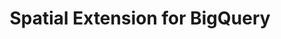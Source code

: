 ---
title: Spatial Extension for BigQuery
description: "Unlock Spatial Analytics in BigQuery"
icon: "/img/icons/spatial-extension-bq.png"
repoUrl: https://github.com/CartoDB/carto-spatial-extension

url: spatial-extension-bq
indexPage: "overview/getting-started.md"

menu:
  - title: "Overview"
    folder:
      - title: "Getting started"
      - title: "Tilesets" 
      - title: "Spatial indexes"
  - title: "Guides"
    folder:
      - title: "Tilesets"
  - title: "Examples"
    folder:
      - title: "Creating simple tilesets"
      - title: "Creating aggregation tilesets"
      - title: "An H3 grid of Starbucks locations and simple cannibalization analysis"
      - title: "Enriching a quadkey grid with population data from the Data Observatory"
      - title: "New police stations based on Chicago crime locations clusters"
      - title: "Analyzing weather stations coverage using a Voronoi diagram"
      - title: "A NYC subway connection graph using Delaunay triangulation"
      - title: "Computing US airports connections and routes interpolations"
      - title: "Identifying earthquake-prone areas in the state of California"
      - title: "Bikeshare stations within a San Francisco buffer"
      - title: "Census areas in the UK within tiles of multiple resolutions"
  - title: "SQL Reference"
    folder:
      - title: "Overview"
      - title: "accessors"
      - title: "clustering"
      - title: "constructors"
      - title: "data"
      - title: "h3"
      - title: "measurements"
      - title: "placekey"
      - title: "processing"
      - title: "quadkey"
      - title: "random"
      - title: "s2"
      - title: "tiler"
      - title: "transformations"
  - title: "Release notes"
---